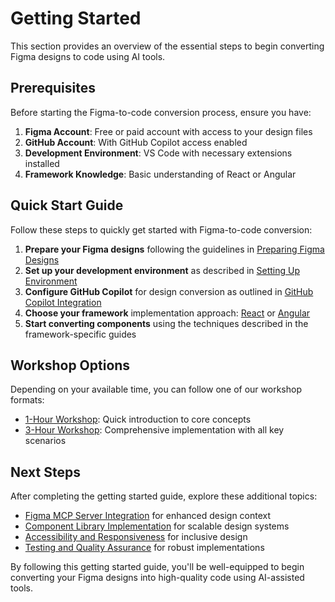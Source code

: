 # Getting Started

This section provides an overview of the essential steps to begin converting Figma designs to code using AI tools.

## Prerequisites

Before starting the Figma-to-code conversion process, ensure you have:

1. **Figma Account**: Free or paid account with access to your design files
2. **GitHub Account**: With GitHub Copilot access enabled
3. **Development Environment**: VS Code with necessary extensions installed
4. **Framework Knowledge**: Basic understanding of React or Angular

## Quick Start Guide

Follow these steps to quickly get started with Figma-to-code conversion:

1. **Prepare your Figma designs** following the guidelines in [Preparing Figma Designs](/docs/preparing-figma-designs)
2. **Set up your development environment** as described in [Setting Up Environment](/docs/setting-up-environment)
3. **Configure GitHub Copilot** for design conversion as outlined in [GitHub Copilot Integration](/docs/github-copilot-agent)
4. **Choose your framework** implementation approach: [React](/docs/react-implementation) or [Angular](/docs/angular-implementation)
5. **Start converting components** using the techniques described in the framework-specific guides

## Workshop Options

Depending on your available time, you can follow one of our workshop formats:

- [1-Hour Workshop](/docs/workshop-1-hour): Quick introduction to core concepts
- [3-Hour Workshop](/docs/workshop-3-hour): Comprehensive implementation with all key scenarios

## Next Steps

After completing the getting started guide, explore these additional topics:

- [Figma MCP Server Integration](/docs/figma-mcp-server) for enhanced design context
- [Component Library Implementation](/docs/component_library) for scalable design systems
- [Accessibility and Responsiveness](/docs/accessibility_responsiveness) for inclusive design
- [Testing and Quality Assurance](/docs/testing_qa) for robust implementations

By following this getting started guide, you'll be well-equipped to begin converting your Figma designs into high-quality code using AI-assisted tools.
